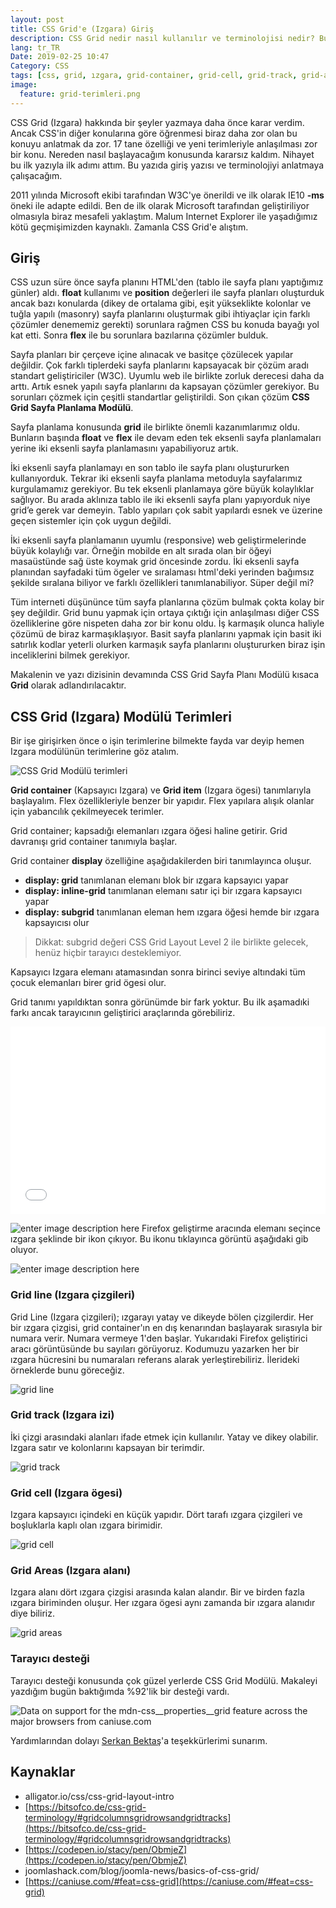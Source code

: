 ```yaml
---
layout: post
title: CSS Grid'e (Izgara) Giriş
description: CSS Grid nedir nasıl kullanılır ve terminolojisi nedir? Bunları göreceğiz.
lang: tr_TR
Date: 2019-02-25 10:47
Category: CSS
tags: [css, grid, ızgara, grid-container, grid-cell, grid-track, grid-areas]
image:
  feature: grid-terimleri.png
---
```


CSS Grid (Izgara) hakkında bir şeyler yazmaya daha önce karar verdim. Ancak CSS'in diğer konularına göre öğrenmesi biraz daha zor olan bu konuyu anlatmak da zor. 17 tane özelliği ve yeni terimleriyle anlaşılması zor bir konu. Nereden nasıl başlayacağım konusunda kararsız kaldım. Nihayet bu ilk yazıyla ilk adımı attım. Bu yazıda giriş yazısı ve terminolojiyi anlatmaya çalışacağım.

2011 yılında Microsoft ekibi tarafından W3C'ye önerildi ve ilk olarak IE10 **-ms** öneki ile adapte edildi. Ben de ilk olarak Microsoft tarafından geliştiriliyor olmasıyla biraz mesafeli yaklaştım. Malum Internet Explorer ile yaşadığımız kötü geçmişimizden kaynaklı. Zamanla CSS Grid'e alıştım.

## Giriş

CSS uzun süre önce sayfa planını HTML'den (tablo ile sayfa planı yaptığımız günler) aldı. **float** kullanımı ve **position** değerleri ile sayfa planları oluşturduk ancak bazı konularda (dikey de ortalama gibi, eşit yükseklikte kolonlar ve tuğla yapılı (masonry) sayfa planlarını oluşturmak gibi ihtiyaçlar için farklı çözümler denememiz gerekti) sorunlara rağmen CSS bu konuda bayağı yol kat etti. Sonra **flex** ile bu sorunlara bazılarına çözümler bulduk. 

Sayfa planları bir çerçeve içine alınacak ve basitçe çözülecek yapılar değildir. Çok farklı tiplerdeki sayfa planlarını kapsayacak bir çözüm aradı standart geliştiriciler (W3C). Uyumlu web ile birlikte zorluk derecesi daha da arttı. Artık esnek yapılı sayfa planlarını da kapsayan çözümler gerekiyor. Bu sorunları çözmek için çeşitli standartlar geliştirildi. Son çıkan çözüm **CSS Grid Sayfa Planlama Modülü**. 

Sayfa planlama konusunda **grid** ile birlikte önemli kazanımlarımız oldu. Bunların başında **float** ve **flex** ile devam eden tek eksenli sayfa planlamaları yerine iki eksenli sayfa planlamasını yapabiliyoruz artık. 

İki eksenli sayfa planlamayı en son tablo ile  sayfa planı oluştururken kullanıyorduk. Tekrar iki eksenli sayfa planlama metoduyla sayfalarımız kurgulamamız gerekiyor. Bu tek eksenli planlamaya göre büyük kolaylıklar sağlıyor. Bu arada aklınıza tablo ile iki eksenli sayfa planı yapıyorduk niye grid’e gerek var demeyin. Tablo yapıları çok sabit yapılardı esnek ve üzerine geçen sistemler için çok uygun değildi. 

İki eksenli sayfa planlamanın uyumlu (responsive) web geliştirmelerinde büyük kolaylığı var. Örneğin mobilde en alt sırada olan bir öğeyi masaüstünde sağ üste koymak grid öncesinde zordu. İki eksenli sayfa planından sayfadaki tüm ögeler ve sıralaması html'deki yerinden bağımsız şekilde sıralana biliyor ve  farklı özellikleri tanımlanabiliyor. Süper değil mi?

Tüm interneti düşününce tüm sayfa planlarına çözüm bulmak çokta kolay bir şey değildir. Grid bunu yapmak için ortaya çıktığı için anlaşılması diğer CSS özelliklerine göre nispeten daha zor bir konu oldu. İş karmaşık olunca haliyle çözümü de biraz karmaşıklaşıyor. Basit sayfa planlarını yapmak için basit iki satırlık kodlar yeterli olurken karmaşık sayfa planlarını oluştururken biraz işin inceliklerini bilmek gerekiyor.

Makalenin ve yazı dizisinin devamında CSS Grid Sayfa Planı Modülü kısaca **Grid** olarak adlandırılacaktır.

## CSS Grid (Izgara) Modülü Terimleri

Bir işe girişirken önce o işin terimlerine bilmekte fayda var deyip hemen Izgara modülünün terimlerine göz atalım.

![CSS Grid Modülü terimleri](https://fatihhayrioglu.com/images/grid-terimleri.png)

**Grid container** (Kapsayıcı Izgara) ve **Grid item** (Izgara ögesi) tanımlarıyla başlayalım. Flex özellikleriyle benzer bir yapıdır. Flex yapılara alışık olanlar için yabancılık çekilmeyecek terimler. 

Grid container; kapsadığı elemanları ızgara öğesi haline getirir. Grid davranışı grid container tanımıyla başlar. 

Grid container **display** özelliğine aşağıdakilerden biri tanımlayınca oluşur.

 - **display: grid** tanımlanan elemanı blok bir ızgara kapsayıcı yapar
 - **display: inline-grid** tanımlanan elemanı satır içi bir ızgara kapsayıcı yapar
 - **display: subgrid** tanımlanan eleman hem ızgara öğesi hemde bir ızgara kapsayıcısı olur

> Dikkat: subgrid değeri CSS Grid Layout Level 2 ile birlikte gelecek, henüz hiçbir tarayıcı desteklemiyor.

Kapsayıcı Izgara elemanı atamasından sonra birinci seviye altındaki tüm çocuk elemanları birer grid ögesi olur. 

Grid tanımı yapıldıktan sonra görünümde bir fark yoktur. Bu ilk aşamadıki farkı ancak tarayıcının geliştirici araçlarında görebiliriz. 

<iframe height="300" style="width: 100%;" scrolling="no" title="grid container" src="//codepen.io/fatihhayri/embed/BMprVy/?height=300&theme-id=13521&default-tab=css,result" frameborder="no" allowtransparency="true" allowfullscreen="true">
  See the Pen <a href='https://codepen.io/fatihhayri/pen/BMprVy/'>grid container</a> by Fatih 
  (<a href='https://codepen.io/fatihhayri'>@fatihhayri</a>) on <a href='https://codepen.io'>CodePen</a>.
</iframe>

![enter image description here](https://fatihhayrioglu.com/images/firefox-grid.png)
Firefox geliştirme aracında elemanı seçince ızgara şeklinde bir ikon çıkıyor. Bu ikonu tıklayınca görüntü aşağıdaki gib oluyor.

![enter image description here](https://fatihhayrioglu.com/images/firefox-grid-selected.png)

### Grid line (Izgara çizgileri)

Grid Line (Izgara çizgileri); ızgarayı yatay ve dikeyde bölen çizgilerdir. Her bir ızgara çizgisi, grid container'ın en dış kenarından başlayarak sırasıyla bir numara verir. Numara vermeye 1'den başlar. Yukarıdaki Firefox geliştirici aracı görüntüsünde bu sayıları görüyoruz. Kodumuzu yazarken her bir ızgara hücresini bu numaraları referans alarak yerleştirebiliriz. İlerideki örneklerde bunu göreceğiz.

![grid line](https://fatihhayrioglu.com/images/grid-line.jpg)

### Grid track (Izgara izi)

İki çizgi arasındaki alanları ifade etmek için kullanılır. Yatay ve dikey olabilir. Izgara satır ve kolonlarını kapsayan bir terimdir.

![grid track](https://fatihhayrioglu.com/images/grid-track.jpg)

### Grid cell (Izgara ögesi)

Izgara kapsayıcı içindeki en küçük yapıdır. Dört tarafı ızgara çizgileri ve boşluklarla kaplı olan ızgara birimidir. 

![grid cell](https://fatihhayrioglu.com/images/grid-cell.jpg)

### Grid Areas (Izgara alanı)

Izgara alanı dört ızgara çizgisi arasında kalan alandır. Bir ve birden fazla ızgara biriminden oluşur. Her ızgara ögesi aynı zamanda bir ızgara alanıdır diye biliriz.

![grid areas](https://fatihhayrioglu.com/images/grid-areas.jpg)

### Tarayıcı desteği

Tarayıcı desteği konusunda çok güzel yerlerde CSS Grid Modülü. Makaleyi yazdığım bugün baktığımda %92'lik bir desteği vardı.

<picture>
<source type="image/webp" srcset="https://caniuse.bitsofco.de/static/v1/mdn-css__properties__grid-1741162760190.webp">
<source type="image/png" srcset="https://caniuse.bitsofco.de/static/v1/mdn-css__properties__grid-1741162760190.png">
<img src="https://caniuse.bitsofco.de/static/v1/mdn-css__properties__grid-1741162760190.jpg" alt="Data on support for the mdn-css__properties__grid feature across the major browsers from caniuse.com">
</picture>

Yardımlarından dolayı [Serkan Bektaş](https://twitter.com/serkanbektasim)'a teşekkürlerimi sunarım. 

## Kaynaklar

- alligator.io/css/css-grid-layout-intro
- [https://bitsofco.de/css-grid-terminology/#gridcolumnsgridrowsandgridtracks](https://bitsofco.de/css-grid-terminology/#gridcolumnsgridrowsandgridtracks)
- [https://codepen.io/stacy/pen/ObmjeZ](https://codepen.io/stacy/pen/ObmjeZ)
- joomlashack.com/blog/joomla-news/basics-of-css-grid/
- [https://caniuse.com/#feat=css-grid](https://caniuse.com/#feat=css-grid)